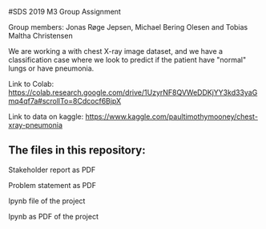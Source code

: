 #SDS 2019 M3 Group Assignment

Group members: Jonas Røge Jepsen, Michael Bering Olesen and Tobias Maltha Christensen

We are working a with chest X-ray image dataset, and we have a classification case where we look to predict if the patient have "normal" lungs or have pneumonia.


Link to Colab: https://colab.research.google.com/drive/1UzyrNF8QVWeDDKjYY3kd33yaGmq4qf7a#scrollTo=8Cdcocf6BjpX

Link to data on kaggle: https://www.kaggle.com/paultimothymooney/chest-xray-pneumonia

##  The files in this repository:

Stakeholder report as PDF

Problem statement as PDF

Ipynb file of the project

Ipynb as PDF of the project
